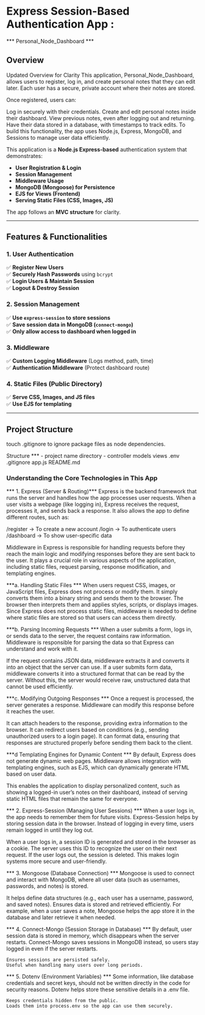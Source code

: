 # Express Session-Based Authentication App : 
*** Personal_Node_Dashboard ***

## **Overview**
Updated Overview for Clarity
This application, Personal_Node_Dashboard, allows users to register, log in, and create personal notes that they can edit later. Each user has a secure, private account where their notes are stored.

Once registered, users can:

Log in securely with their credentials.
Create and edit personal notes inside their dashboard.
View previous notes, even after logging out and returning.
Have their data stored in a database, with timestamps to track edits.
To build this functionality, the app uses Node.js, Express, MongoDB, and Sessions to manage user data efficiently.


This application is a **Node.js Express-based** authentication system that demonstrates:
- **User Registration & Login**
- **Session Management**
- **Middleware Usage**
- **MongoDB (Mongoose) for Persistence**
- **EJS for Views (Frontend)**
- **Serving Static Files (CSS, Images, JS)**

The app follows an **MVC structure** for clarity.

---

## **Features & Functionalities**
### **1. User Authentication**
✅ **Register New Users**  
✅ **Securely Hash Passwords** using `bcrypt`  
✅ **Login Users & Maintain Session**  
✅ **Logout & Destroy Session**  

### **2. Session Management**
✅ **Use `express-session` to store sessions**  
✅ **Save session data in MongoDB (`connect-mongo`)**  
✅ **Only allow access to dashboard when logged in**  

### **3. Middleware**
✅ **Custom Logging Middleware** (Logs method, path, time)  
✅ **Authentication Middleware** (Protect dashboard route)  

### **4. Static Files (Public Directory)**
✅ **Serve CSS, Images, and JS files**  
✅ **Use EJS for templating**  

---

## **Project Structure**
touch .gitignore to ignore package files as node dependencies. 

Structure *** - 
project name directory - 
    controller
    models
    views
    .env
    .gitignore
    app.js
    README.md

### Understanding the Core Technologies in This App ###

*** 1. Express (Server & Routing)***
Express is the backend framework that runs the server and handles how the app processes user requests. When a user visits a webpage (like logging in), Express receives the request, processes it, and sends back a response.
        It also allows the app to define different routes, such as:

/register → To create a new account
/login → To authenticate users
/dashboard → To show user-specific data

Middleware in Express is responsible for handling requests before they reach the main logic and modifying responses before they are sent back to the user. It plays a crucial role in various aspects of the application, including static files, request parsing, response modification, and templating engines.

***a. Handling Static Files ***
When users request CSS, images, or JavaScript files, Express does not process or modify them. It simply converts them into a binary string and sends them to the browser. The browser then interprets them and applies styles, scripts, or displays images.
    Since Express does not process static files, middleware is needed to define where static files are stored so that users can access them directly.

***b. Parsing Incoming Requests ***
When a user submits a form, logs in, or sends data to the server, the request contains raw information. Middleware is responsible for parsing the data so that Express can understand and work with it.

If the request contains JSON data, middleware extracts it and converts it into an object that the server can use.
If a user submits form data, middleware converts it into a structured format that can be read by the server.
Without this, the server would receive raw, unstructured data that cannot be used efficiently.

***c. Modifying Outgoing Responses *** 
Once a request is processed, the server generates a response. Middleware can modify this response before it reaches the user.

It can attach headers to the response, providing extra information to the browser.
It can redirect users based on conditions (e.g., sending unauthorized users to a login page).
It can format data, ensuring that responses are structured properly before sending them back to the client.

***d Templating Engines for Dynamic Content ***
By default, Express does not generate dynamic web pages. Middleware allows integration with templating engines, such as EJS, which can dynamically generate HTML based on user data.

This enables the application to display personalized content, such as showing a logged-in user’s notes on their dashboard, instead of serving static HTML files that remain the same for everyone.


*** 2. Express-Session (Managing User Sessions) ***
When a user logs in, the app needs to remember them for future visits. Express-Session helps by storing session data in the browser. Instead of logging in every time, users remain logged in until they log out.

When a user logs in, a session ID is generated and stored in the browser as a cookie.
The server uses this ID to recognize the user on their next request.
If the user logs out, the session is deleted.
This makes login systems more secure and user-friendly.

*** 3. Mongoose (Database Connection) ***
Mongoose is used to connect and interact with MongoDB, where all user data (such as usernames, passwords, and notes) is stored.

It helps define data structures (e.g., each user has a username, password, and saved notes).
Ensures data is stored and retrieved efficiently.
For example, when a user saves a note, Mongoose helps the app store it in the database and later retrieve it when needed.

*** 4. Connect-Mongo (Session Storage in Database) ***
By default, user session data is stored in memory, which disappears when the server restarts. Connect-Mongo saves sessions in MongoDB instead, so users stay logged in even if the server restarts.

    Ensures sessions are persisted safely.
    Useful when handling many users over long periods.

*** 5. Dotenv (Environment Variables) ***
Some information, like database credentials and secret keys, should not be written directly in the code for security reasons. Dotenv helps store these sensitive details in a .env file.

    Keeps credentials hidden from the public.
    Loads them into process.env so the app can use them securely.